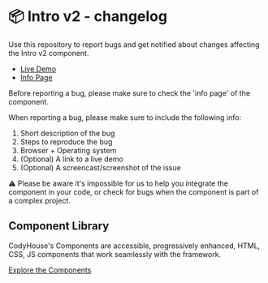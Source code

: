 # 📦 Intro v2 - changelog

Use this repository to report bugs and get notified about changes affecting the Intro v2 component.

- [Live Demo](https://codyhouse.co/ds/components/app/intro-v2)
- [Info Page](https://codyhouse.co/ds/components/info/intro-v2)

Before reporting a bug, please make sure to check the 'info page' of the component. 

When reporting a bug, please make sure to include the following info:

1. Short description of the bug
2. Steps to reproduce the bug
3. Browser + Operating system
4. (Optional) A link to a live demo
5. (Optional) A screencast/screenshot of the issue

⚠️ Please be aware it's impossible for us to help you integrate the component in your code, or check for bugs when the component is part of a complex project.

## Component Library

CodyHouse's Components are accessible, progressively enhanced, HTML, CSS, JS components that work seamlessly with the framework.

[Explore the Components](https://codyhouse.co/ds/components)
